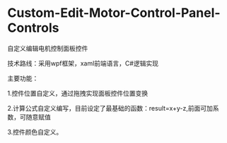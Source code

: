 # Custom-Edit-Motor-Control-Panel-Controls
自定义编辑电机控制面板控件

技术路线：采用wpf框架，xaml前端语言，C#逻辑实现

主要功能：

1.控件位置自定义，通过拖拽实现面板控件位置变换

2.计算公式自定义编写，目前设定了最基础的函数：result=x+y-z,前面可加系数，可随意赋值

3.控件颜色自定义。
